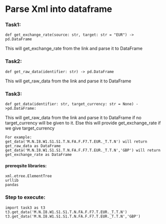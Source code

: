 # Parse Xml into dataframe

### Task1:
```
def get_exchange_rate(source: str, target: str = "EUR") -> pd.DataFrame
```
This will get_exchange_rate from the link and parse it to DataFrame 


### Task2:
```
def get_raw_data(identifier: str) -> pd.DataFrame
```
This will get_raw_data from the link and parse it to DataFrame 


### Task3:
```
def get_data(identifier: str, target_currency: str = None) ->pd.DataFrame:
```
This will get_raw_data from the link and parse it to DataFrame if no target_currency will be given to it.
Else this will provide get_exchange_rate if we give target_currency

```
For example:
get_data('M.N.I8.W1.S1.S1.T.N.FA.F.F7.T.EUR._T.T.N') will return get_raw_data as DataFrame
get_data('M.N.I8.W1.S1.S1.T.N.FA.F.F7.T.EUR._T.T.N','GBP') will return get_exchange_rate as DataFrame
```

#### prereqsite libraries:
```
xml.etree.ElementTree
urllib
pandas 
```

### Step to execute:
```
import task3 as t3
t3.get_data('M.N.I8.W1.S1.S1.T.N.FA.F.F7.T.EUR._T.T.N') 
t3.get_data('M.N.I8.W1.S1.S1.T.N.FA.F.F7.T.EUR._T.T.N','GBP')
```
           
